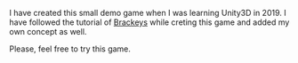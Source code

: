 I have created this small demo game when I was learning Unity3D in 2019. I have followed the tutorial of 
<a href="https://www.youtube.com/watch?v=3g5_8sE18tQ&t=2327s" target="_blank">Brackeys</a> while creting this game and added my own concept
as well. 

<div class="border rounded-2 repository-og-image js-repository-image-container" style="background-image: url('https://repository-images.githubusercontent.com/236119976/1dd7a780-7f13-11ea-99f4-99c94731d721')"></div>

Please, feel free to try this game.
